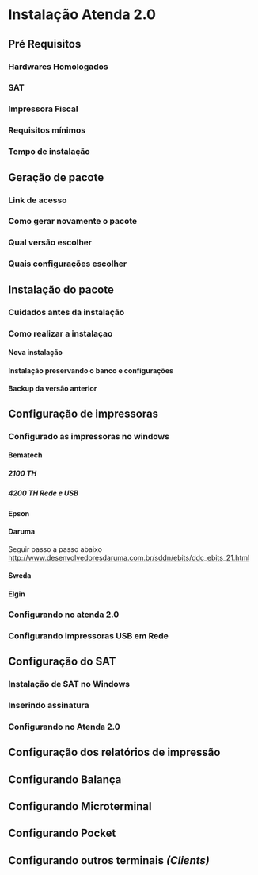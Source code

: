 <!-- TITLE: Instalacão -->
<!-- SUBTITLE: Instalacão -->

# Instalação Atenda 2.0
## **Pré Requisitos**
### Hardwares Homologados
### SAT
### Impressora Fiscal

### Requisitos mínimos

### Tempo de instalação

## **Geração de pacote**
### Link de acesso

### Como gerar novamente o pacote

### Qual versão escolher

### Quais configurações escolher

## **Instalação do pacote**

### Cuidados antes da instalação

### Como realizar a instalaçao

#### Nova instalação 


#### Instalação preservando o banco e configurações

#### Backup da versão anterior

## **Configuração de impressoras**
### Configurado as impressoras no windows

#### **Bematech**
##### 2100 TH
##### 4200 TH Rede e USB
#### **Epson**
#### **Daruma**
Seguir passo a passo abaixo
http://www.desenvolvedoresdaruma.com.br/sddn/ebits/ddc_ebits_21.html
#### **Sweda**
#### **Elgin**

### Configurando no atenda 2.0


### Configurando impressoras USB em Rede

## **Configuração do SAT**
### Instalação de SAT no Windows

### Inserindo assinatura

### Configurando no Atenda 2.0

## **Configuração dos relatórios de impressão**

## **Configurando Balança**

## **Configurando Microterminal**

## **Configurando Pocket**

## **Configurando outros terminais** *(Clients)*

